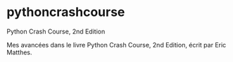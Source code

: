 # pythoncrashcourse
Python Crash Course, 2nd Edition

Mes avancées dans le livre Python Crash Course, 2nd Edition, écrit par Eric Matthes.
